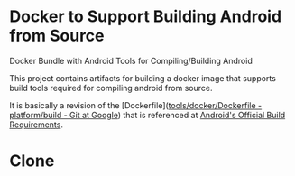 # Docker to Support Building Android from Source

Docker Bundle with Android Tools for Compiling/Building Android

This project contains artifacts for building a docker image that supports build tools required for compiling android from source.

It is basically a revision of the [Dockerfile]([tools/docker/Dockerfile - platform/build - Git at Google](https://android.googlesource.com/platform/build/+/master/tools/docker/Dockerfile)) that is referenced at [Android's Official Build Requirements](https://source.android.com/setup/build/requirements#software-requirements).

# Clone

## 
